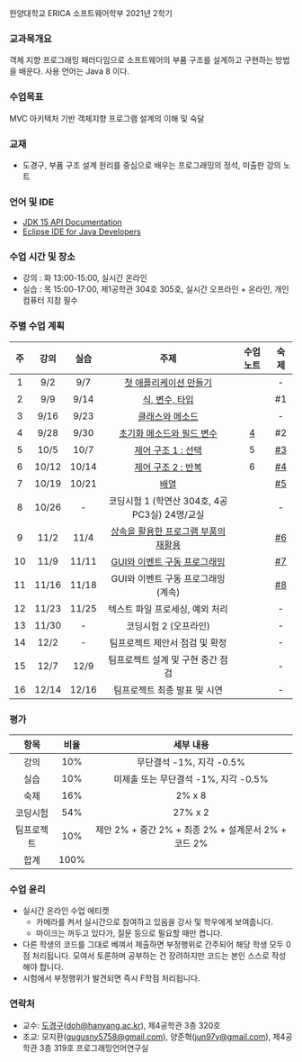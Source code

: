 한양대학교 ERICA 소프트웨어학부 2021년 2학기

### 교과목개요

객체 지향 프로그래밍 패러다임으로 소프트웨어의 부품 구조를 설계하고 구현하는 방법을 배운다.
사용 언어는 Java 8 이다.

### 수업목표

MVC 아키텍처 기반 객체지향 프로그램 설계의 이해 및 숙달

### 교재
- 도경구, 부품 구조 설계 원리를 중심으로 배우는 프로그래밍의 정석, 미출판 강의 노트

### 언어 및 IDE
- [JDK 15 API Documentation](https://docs.oracle.com/en/java/javase/15/docs/api/index.html)
- [Eclipse IDE for Java Developers](https://www.eclipse.org/downloads/)

### 수업 시간 및 장소

- 강의 : 화 13:00-15:00, 실시간 온라인 
- 실습 : 목 15:00-17:00, 제1공학관 304호 305호, 실시간 오프라인 + 온라인, 개인 컴퓨터 지참 필수


### 주별 수업 계획

| 주 | 강의 | 실습 | 주제 | 수업 노트 | 숙제 |
|:----:|:-----:|:-----:|:-----:|:-----:|:-----:|
|  1 | 9/2 | 9/7 | [첫 애플리케이션 만들기](notes/lecture01.pdf)  | | - |
|  2 | 9/9 | 9/14 | [식, 변수, 타입](notes/lecture02.pdf) | | #1 |
|  3 | 9/16 | 9/23 |[클래스와 메소드](notes/lecture03.pdf) | |  - |
|  4 | 9/28 | 9/30 | [초기화 메소드와 필드 변수](notes/lecture04.pdf) | [4](notes/notes04.md) |  #2 |
|  5 | 10/5 | 10/7 | [제어 구조 1 : 선택](notes/lecture05.pdf) | 5|  [#3](notes/notes05.md) |
|  6 | 10/12 | 10/14 | [제어 구조 2 : 반복](notes/lecture06.pdf) | 6 |  [#4](notes/notes06.md) |
|  7 | 10/19 | 10/21 | [배열](notes/lecture07.pdf) | |  [#5](notes/notes07.md) |
|  8 | 10/26 | - | 코딩시험 1 (학연산 304호, 4공 PC3실) 24명/교실 | | - |
|  9 | 11/2 | 11/4 | [상속을 활용한 프로그램 부품의 재활용](notes/lecture08.pdf) | |  [#6](notes/notes08.md)  |
| 10 | 11/9 | 11/11 | [GUI와 이벤트 구동 프로그래밍](notes/lecture09.pdf) | | [#7](notes/notes09.md) |
| 11 | 11/16 | 11/18 | GUI와 이벤트 구동 프로그래밍 (계속) | | [#8](notes/notes10.md) |
| 12 | 11/23 | 11/25 | 텍스트 파일 프로세싱, 예외 처리 | | - |
| 13 | 11/30 | - | 코딩시험 2 (오프라인) | | - |
| 14 | 12/2 | - | 팀프로젝트 제안서 점검 및 확정 | | - |
| 15 | 12/7 | 12/9 | 팀프로젝트 설계 및 구현 중간 점검 | | - |
| 16 | 12/14 | 12/16 | 팀프로젝트 최종 발표 및 시연 | | - |

### 평가

| 항목 | 비율 | 세부 내용 |
|:---:|:---:|:---:|
| 강의 | 10% | 무단결석 -1%, 지각 -0.5% |
| 실습 | 10% | 미제출 또는 무단결석 -1%, 지각 -0.5% |
| 숙제 | 16% | 2% x 8 |
| 코딩시험 | 54% | 27% x 2 |
| 팀프로젝트 | 10% | 제안 2% + 중간 2% + 최종 2% + 설계문서 2% + 코드 2% |
| 합계 | 100% |  |

### 수업 윤리

- 실시간 온라인 수업 에티켓 
  - 카메라를 켜서 실시간으로 참여하고 있음을 강사 및 학우에게 보여줍니다.
  - 마이크는 꺼두고 있다가, 질문 등으로 필요할 때만 켭니다.
- 다른 학생의 코드를 그대로 베껴서 제출하면 부정행위로 간주되어 해당 학생 모두 0점 처리됩니다. 모여서 토론하며 공부하는 건 장려하지만 코드는 본인 스스로 작성해야 합니다.
- 시험에서 부정행위가 발견되면 즉시 F학점 처리됩니다.

### 연락처

- 교수: [도경구](http://doggzone.github.io/home)(doh@hanyang.ac.kr), 제4공학관 3층 320호
- 조교: 모지환(gugusny5758@gmail.com), 양준혁(jun97y@gmail.com), 제4공학관 3층 319호 프로그래밍언어연구실

